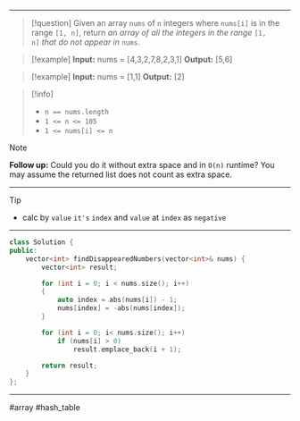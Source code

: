 ___

> [!question] 
> Given an array `nums` of `n` integers where `nums[i]` is in the range `[1, n]`, return _an array of all the integers in the range_ `[1, n]` _that do not appear in_ `nums`. 

> [!example] 
> **Input:** nums = [4,3,2,7,8,2,3,1]
**Output:** [5,6] 

> [!example] 
> **Input:** nums = [1,1]
**Output:** [2] 

> [!info] 
> - `n == nums.length`
> - `1 <= n <= 105`
> - `1 <= nums[i] <= n` 

> [!note] 
> **Follow up:** Could you do it without extra space and in `O(n)` runtime? You may assume the returned list does not count as extra space. 

___

> [!tip] 
> - calc by `value` `it's` `index` and `value` at `index` as `negative`   

___

```cpp
class Solution {
public:
    vector<int> findDisappearedNumbers(vector<int>& nums) {
        vector<int> result;

        for (int i = 0; i < nums.size(); i++)
        {
            auto index = abs(nums[i]) - 1;
            nums[index] = -abs(nums[index]);
        }

        for (int i = 0; i< nums.size(); i++)
            if (nums[i] > 0)
                result.emplace_back(i + 1);

        return result;
    }
};
```

___

#array #hash_table 